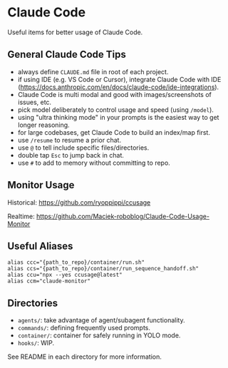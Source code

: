 # Claude Code

Useful items for better usage of Claude Code.

## General Claude Code Tips

- always define `CLAUDE.md` file in root of each project.
- if using IDE (e.g. VS Code or Cursor), integrate Claude Code with IDE (https://docs.anthropic.com/en/docs/claude-code/ide-integrations).
- Claude Code is multi modal and good with images/screenshots of issues, etc.
- pick model deliberately to control usage and speed (using `/model`).
- using "ultra thinking mode" in your prompts is the easiest way to get longer reasoning.
- for large codebases, get Claude Code to build an index/map first.
- use `/resume` to resume a prior chat.
- use `@` to tell include specific files/directories.
- double tap `Esc` to jump back in chat.
- use `#` to add to memory without committing to repo.

## Monitor Usage

Historical: https://github.com/ryoppippi/ccusage

Realtime: https://github.com/Maciek-roboblog/Claude-Code-Usage-Monitor

## Useful Aliases

```
alias ccc="{path_to_repo}/container/run.sh"
alias ccs="{path_to_repo}/container/run_sequence_handoff.sh"
alias ccu="npx --yes ccusage@latest"
alias ccm="claude-monitor"
```

## Directories

- `agents/`: take advantage of agent/subagent functionality.
- `commands/`: defining frequently used prompts.
- `container/`: container for safely running in YOLO mode.
- `hooks/`: WIP.

See README in each directory for more information.